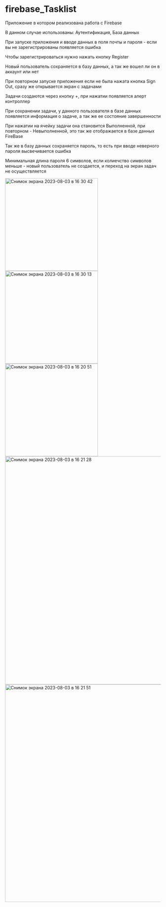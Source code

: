 # firebase_Tasklist
Приложение в котором реализована работа с Firebase 


В данном случае использованы: Аутентификация, База данных


При запуске приложения и вводе данных в поля почты и пароля - если вы не зарегистрированы появляется ошибка


Чтобы зарегистрироваться нужно нажать кнопку Register


Новый пользователь сохраняется в базу данных, а так же вошел ли он в аккаунт или нет


При повторном запуске приложения если не была нажата кнопка Sign Out, сразу же открывается экран с задачами


Задачи создаются через кнопку +, при нажатии появляется алерт контроллер


При сохранении задачи, у данного пользователя в базе данных появляется информация о задаче, а так же ее состояние завершенности


При нажатии на ячейку задачи она становится Выполненной, при повторном - Невыполненной, это так же отображается в базе данных FireBase


Так же в базу данных сохраняется пароль, то есть при вводе неверного пароля высвечивается ошибка


Минимальная длина пароля 6 символов, если колиечство символов меньше - новый пользователь не создается, и переход на экран задач не осуществляется



<img width="300" alt="Снимок экрана 2023-08-03 в 16 30 42" src="https://github.com/IgorJu/firebase_Tasklist/assets/127942402/f6430c8e-1b5e-40b5-8d6f-e2347d52822a">



<img width="300" alt="Снимок экрана 2023-08-03 в 16 30 13" src="https://github.com/IgorJu/firebase_Tasklist/assets/127942402/88ccfa37-9822-4c07-85e6-8dc3825cf5c4">



<img width="300" alt="Снимок экрана 2023-08-03 в 16 20 51" src="https://github.com/IgorJu/firebase_Tasklist/assets/127942402/871e2084-22f3-446e-bff5-0f47bd066bf9">

<img width="738" alt="Снимок экрана 2023-08-03 в 16 21 28" src="https://github.com/IgorJu/firebase_Tasklist/assets/127942402/f7c438f4-3dfc-4c6f-894c-e23ec61afbc4">

<img width="704" alt="Снимок экрана 2023-08-03 в 16 21 51" src="https://github.com/IgorJu/firebase_Tasklist/assets/127942402/28184344-4c26-413c-9852-3579f2e87c6c">

